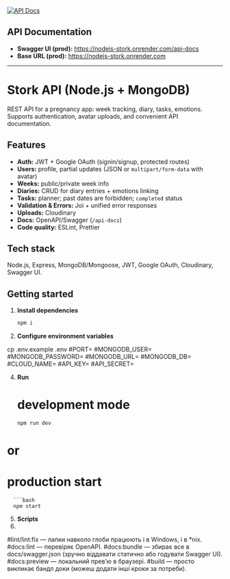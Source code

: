 [![API Docs](https://img.shields.io/badge/Swagger-UI-85EA2D)](https://nodejs-stork.onrender.com/api-docs)

## API Documentation
- **Swagger UI (prod):** https://nodejs-stork.onrender.com/api-docs  
- **Base URL (prod):** https://nodejs-stork.onrender.com

---

# Stork API (Node.js + MongoDB)

REST API for a pregnancy app: week tracking, diary, tasks, emotions. Supports authentication, avatar uploads, and convenient API documentation.

## Features
- **Auth:** JWT + Google OAuth (signin/signup, protected routes)
- **Users:** profile, partial updates (JSON or `multipart/form-data` with avatar)
- **Weeks:** public/private week info
- **Diaries:** CRUD for diary entries + emotions linking
- **Tasks:** planner; past dates are forbidden; `completed` status
- **Validation & Errors:** Joi + unified error responses
- **Uploads:** Cloudinary
- **Docs:** OpenAPI/Swagger (`/api-docs`)
- **Code quality:** ESLint, Prettier

## Tech stack
Node.js, Express, MongoDB/Mongoose, JWT, Google OAuth, Cloudinary, Swagger UI.

## Getting started

1. **Install dependencies**
   ```bash
   npm i

2. **Configure environment variables**
   
  cp .env.example .env
#PORT=
#MONGODB_USER=
#MONGODB_PASSWORD=
#MONGODB_URL=
#MONGODB_DB=
#CLOUD_NAME=
#API_KEY=
#API_SECRET=

4. **Run**
   # development mode
   ```bash
   npm run dev
 # or
   # production start   
      ```bash
      npm start     

5. **Scripts**
6. 
#lint/lint:fix — лапки навколо глоби працюють і в Windows, і в *nix.
#docs:lint — перевіряє OpenAPI.
#docs:bundle — збирає все в docs/swagger.json (зручно віддавати статично або годувати Swagger UI).
#docs:preview — локальний прев’ю в браузері.
#build — просто викликає бандл доки (можеш додати інші кроки за потреби).
